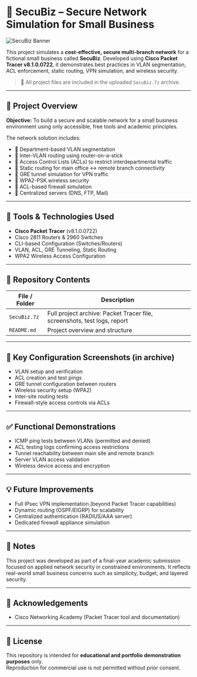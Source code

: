# 🔐 SecuBiz – Secure Network Simulation for Small Business
![SecuBiz Banner](./secubiz-banner.png)


This project simulates a **cost-effective, secure multi-branch network** for a fictional small business called **SecuBiz**. Developed using **Cisco Packet Tracer v8.1.0.0722**, it demonstrates best practices in VLAN segmentation, ACL enforcement, static routing, VPN simulation, and wireless security.

> 📁 All project files are included in the uploaded `SecuBiz.7z` archive.

---

## 🧠 Project Overview

**Objective:** To build a secure and scalable network for a small business environment using only accessible, free tools and academic principles.

The network solution includes:

- 🔹 Department-based VLAN segmentation
- 🔹 Inter-VLAN routing using router-on-a-stick
- 🔹 Access Control Lists (ACLs) to restrict interdepartmental traffic
- 🔹 Static routing for main office ↔ remote branch connectivity
- 🔹 GRE tunnel simulation for VPN traffic
- 🔹 WPA2-PSK wireless security
- 🔹 ACL-based firewall simulation
- 🔹 Centralized servers (DNS, FTP, Mail)

---

## 🧰 Tools & Technologies Used

- **Cisco Packet Tracer** (v8.1.0.0722)
- Cisco 2811 Routers & 2960 Switches
- CLI-based Configuration (Switches/Routers)
- VLAN, ACL, GRE Tunneling, Static Routing
- WPA2 Wireless Access Configuration

---

## 📁 Repository Contents

| File / Folder           | Description                                   |
|-------------------------|-----------------------------------------------|
| `SecuBiz.7z`            | Full project archive: Packet Tracer file, screenshots, test logs, report |
| `README.md`             | Project overview and structure                |

---

## 📸 Key Configuration Screenshots (in archive)

- VLAN setup and verification
- ACL creation and test pings
- GRE tunnel configuration between routers
- Wireless security setup (WPA2)
- Inter-site routing tests
- Firewall-style access controls via ACLs

---

## ✅ Functional Demonstrations

- ICMP ping tests between VLANs (permitted and denied)
- ACL testing logs confirming access restrictions
- Tunnel reachability between main site and remote branch
- Server VLAN access validation
- Wireless device access and encryption

---

## 💡 Future Improvements

- Full IPsec VPN implementation (beyond Packet Tracer capabilities)
- Dynamic routing (OSPF/EIGRP) for scalability
- Centralized authentication (RADIUS/AAA server)
- Dedicated firewall appliance simulation

---

## 📄 Notes

This project was developed as part of a final-year academic submission focused on applied network security in constrained environments. It reflects real-world small business concerns such as simplicity, budget, and layered security.

---

## 🧠 Acknowledgements

- Cisco Networking Academy (Packet Tracer tool and documentation)


---

## 📜 License

This repository is intended for **educational and portfolio demonstration purposes** only.  
Reproduction for commercial use is not permitted without prior consent.
